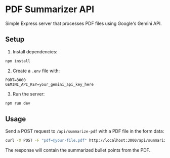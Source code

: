 # PDF Summarizer API

Simple Express server that processes PDF files using Google's Gemini API.

## Setup

1. Install dependencies:

```bash
npm install
```

2. Create a `.env` file with:

```
PORT=3000
GEMINI_API_KEY=your_gemini_api_key_here
```

3. Run the server:

```bash
npm run dev
```

## Usage

Send a POST request to `/api/summarize-pdf` with a PDF file in the form data:

```bash
curl -X POST -F "pdf=@your-file.pdf" http://localhost:3000/api/summarize-pdf
```

The response will contain the summarized bullet points from the PDF.
